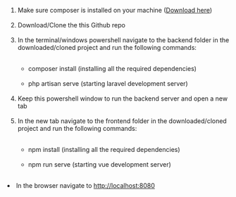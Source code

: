 <ol>
 <li> Make sure composer is installed on your machine (<a href="https://getcomposer.org/download/">Download here</a>)</li>
 <br />
<li> Download/Clone the this Github repo </li>
<br />
<li> In the terminal/windows powershell navigate to the backend folder in the downloaded/cloned project and run the following commands:</li>
<br/>
  <ul>
<li> composer install (installing all the required dependencies)</li> </br>
<li> php artisan serve   (starting laravel development server) </li> </br>
</ul>
<li> Keep this powershell window to run the backend server and open a new tab </li> </br>
<li> In the new tab navigate to the frontend folder in the downloaded/cloned project and run the following commands: </li> </br>
  <ul>
<li> npm install (installing all the required dependencies)</li> </br>
<li> npm run serve   (starting vue development server) </li> </br>
</ul>

</ol>
</li>
<li> In the browser navigate to <a href="http://localhost:8080/" target="_blank" >http://localhost:8080</a> </li> <br>
</ol>
